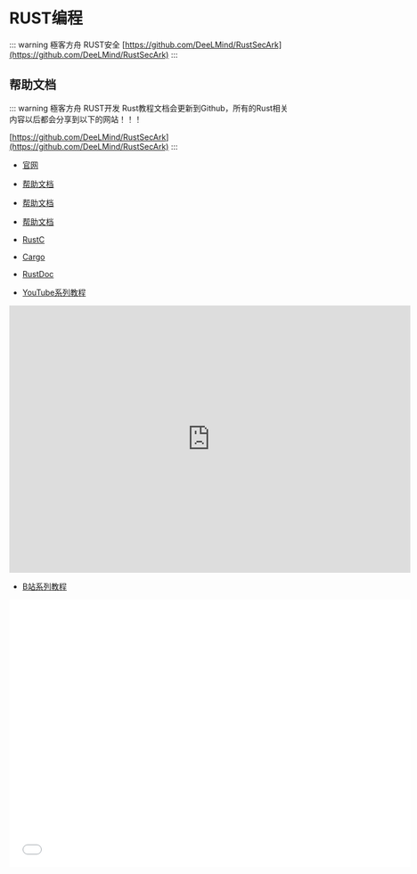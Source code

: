# RUST编程

::: warning 極客方舟 RUST安全
[https://github.com/DeeLMind/RustSecArk](https://github.com/DeeLMind/RustSecArk)
:::


## 帮助文档

::: warning 極客方舟 RUST开发
Rust教程文档会更新到Github，所有的Rust相关内容以后都会分享到以下的网站！！！

[https://github.com/DeeLMind/RustSecArk](https://github.com/DeeLMind/RustSecArk)
:::

* [官网](https://www.rust-lang.org/)

* [帮助文档](https://course.rs/)

* [帮助文档](https://kaisery.github.io/trpl-zh-cn/)

* [帮助文档](https://rustwiki.org/zh-CN/rust-by-example/index.html)

* [RustC](https://doc.rust-lang.org/beta/rustc/index.html)

* [Cargo](https://doc.rust-lang.org/beta/cargo/index.html)

* [RustDoc](https://doc.rust-lang.org/beta/rustdoc/index.html)


<DocsAD/>

* [YouTube系列教程](https://www.youtube.com/watch?v=2ufyykMZdtQ&list=PLgZqc0esdeS951bkLzVnuX-YQxE_RbC1v)
<iframe width="720px" height="480px" src="https://www.youtube.com/embed/2ufyykMZdtQ" title="YouTube video player" frameborder="0" allow="accelerometer; autoplay; clipboard-write; encrypted-media; gyroscope; picture-in-picture" allowfullscreen></iframe>

* [B站系列教程](https://www.bilibili.com/medialist/play/282616786?from=space&business=space_series&business_id=2795900&desc=1&spm_id_from=333.999.0.0)
<iframe src="//player.bilibili.com/player.html?aid=986679161&bvid=BV1Yt4y1F7VY&cid=865422334&page=1"  frameborder="no"  allowfullscreen="true" style="width:720px;height:480px"> 
</iframe>